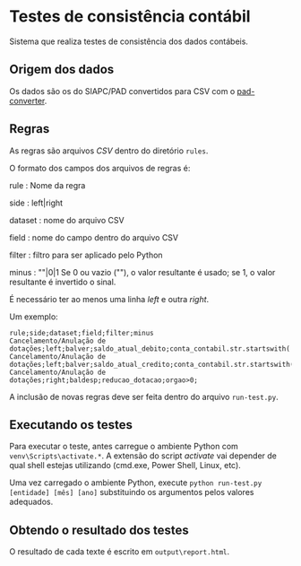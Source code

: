 # Testes de consistência contábil

Sistema que realiza testes de consistência dos dados contábeis.

## Origem dos dados

Os dados são os do SIAPC/PAD convertidos para CSV com o [pad-converter](https://github.com/iddrs/pad-converter).

## Regras

As regras são arquivos *CSV* dentro do diretório `rules`.

O formato dos campos dos arquivos de regras é:

rule
: Nome da regra

side
: left|right

dataset
: nome do arquivo CSV

field
: nome do campo dentro do arquivo CSV

filter
: filtro para ser aplicado pelo Python

minus
: ""|0|1 Se 0 ou vazio (""), o valor resultante é usado; se 1, o valor resultante é invertido o sinal.

É necessário ter ao menos uma linha *left* e outra *right*.

Um exemplo:

```
rule;side;dataset;field;filter;minus
Cancelamento/Anulação de dotações;left;balver;saldo_atual_debito;conta_contabil.str.startswith('5.2.2.1.9.04.');1
Cancelamento/Anulação de dotações;left;balver;saldo_atual_credito;conta_contabil.str.startswith('5.2.2.1.9.04.');
Cancelamento/Anulação de dotações;right;baldesp;reducao_dotacao;orgao>0;
```

A inclusão de novas regras deve ser feita dentro do arquivo `run-test.py`.

## Executando os testes

Para executar o teste, antes carregue o ambiente Python com `venv\Scripts\activate.*`. A extensão do script *activate* vai depender de qual shell estejas utilizando (cmd.exe, Power Shell, Linux, etc).

Uma vez carregado o ambiente Python, execute `python run-test.py [entidade] [mês] [ano]` substituindo os argumentos pelos valores adequados.

## Obtendo o resultado dos testes

O resultado de cada texte é escrito em `output\report.html`.
